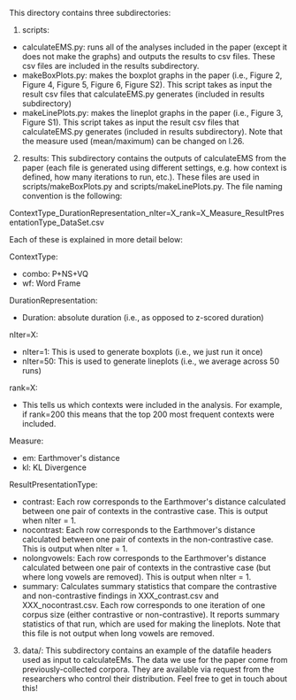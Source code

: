 This directory contains three subdirectories:

1. scripts: 

- calculateEMS.py: runs all of the analyses included in the paper (except it does not make the graphs) and outputs the results to csv files. These csv files are included in the results subdirectory.
- makeBoxPlots.py: makes the boxplot graphs in the paper (i.e., Figure 2, Figure 4, Figure 5, Figure 6, Figure S2). This script takes as input the result csv files that calculateEMS.py generates (included in results subdirectory)
- makeLinePlots.py: makes the lineplot graphs in the paper (i.e., Figure 3, Figure S1). This script takes as input the result csv files that calculateEMS.py generates (included in results subdirectory). Note that the measure used (mean/maximum) can be changed on l.26.

2. results: This subdirectory contains the outputs of calculateEMS from the paper (each file is generated using different settings, e.g. how context is defined, how many iterations to run, etc.). These files are used in scripts/makeBoxPlots.py and scripts/makeLinePlots.py. The file naming convention is the following:

ContextType_DurationRepresentation_nIter=X_rank=X_Measure_ResultPresentationType_DataSet.csv

Each of these is explained in more detail below:

ContextType:
- combo: P+NS+VQ
- wf: Word Frame

DurationRepresentation:
- Duration: absolute duration (i.e., as opposed to z-scored duration)

nIter=X:
- nIter=1: This is used to generate boxplots (i.e., we just run it once)
- nIter=50: This is used to generate lineplots (i.e., we average across 50 runs)

rank=X: 
- This tells us which contexts were included in the analysis. For example, if rank=200 this means that the top 200 most frequent contexts were included.

Measure:
- em: Earthmover's distance
- kl: KL Divergence

ResultPresentationType:
- contrast: Each row corresponds to the Earthmover's distance calculated between one pair of contexts in the contrastive case. This is output when nIter = 1.
- nocontrast: Each row corresponds to the Earthmover's distance calculated between one pair of contexts in the non-contrastive case. This is output when nIter = 1.
- nolongvowels: Each row corresponds to the Earthmover's distance calculated between one pair of contexts in the contrastive case (but where long vowels are removed). This is output when nIter = 1.
- summary: Calculates summary statistics that compare the contrastive and non-contrastive findings in XXX_contrast.csv and XXX_nocontrast.csv. Each row corresponds to one iteration of one corpus size (either contrastive or non-contrastive). It reports summary statistics of that run, which are used for making the lineplots. Note that this file is not output when long vowels are removed.

3. data/: This subdirectory contains an example of the datafile headers used as input to calculateEMs. The data we use for the paper come from previously-collected corpora. They are available via request from the researchers who control their distribution. Feel free to get in touch about this!